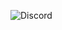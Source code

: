 ![Discord](https://img.shields.io/discord/1153383158461501570?style=for-the-future&logo=discord&logoColor=white&label=Discord&labelColor=gray&color=%23c0c0c0%09&link=https%3A%2F%2Fdsc.gg%2Fmachor)
